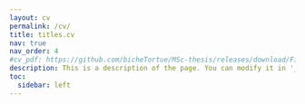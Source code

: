 ```yaml
---
layout: cv
permalink: /cv/
title: titles.cv
nav: true
nav_order: 4
#cv_pdf: https://github.com/bicheTortue/MSc-thesis/releases/download/Final/thesis.pdf
description: This is a description of the page. You can modify it in '_pages/cv.md'. You can also change or remove the top pdf download button.
toc:
  sidebar: left
---
```

